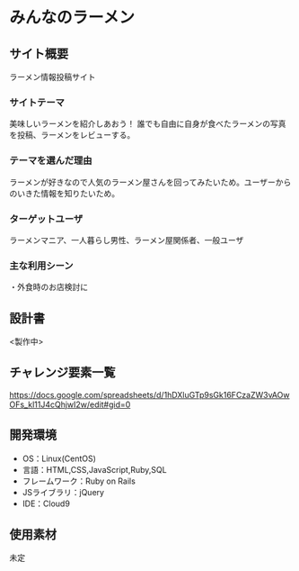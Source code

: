 # みんなのラーメン

## サイト概要
ラーメン情報投稿サイト

### サイトテーマ
美味しいラーメンを紹介しあおう！
誰でも自由に自身が食べたラーメンの写真を投稿、ラーメンをレビューする。

### テーマを選んだ理由
ラーメンが好きなので人気のラーメン屋さんを回ってみたいため。ユーザーからのいきた情報を知りたいため。

### ターゲットユーザ
ラーメンマニア、一人暮らし男性、ラーメン屋関係者、一般ユーザ

### 主な利用シーン
・外食時のお店検討に

## 設計書
<製作中>

## チャレンジ要素一覧
https://docs.google.com/spreadsheets/d/1hDXluGTp9sGk16FCzaZW3vAOwOFs_kl11J4cQhjwI2w/edit#gid=0

## 開発環境
- OS：Linux(CentOS)
- 言語：HTML,CSS,JavaScript,Ruby,SQL
- フレームワーク：Ruby on Rails
- JSライブラリ：jQuery
- IDE：Cloud9

## 使用素材
未定
